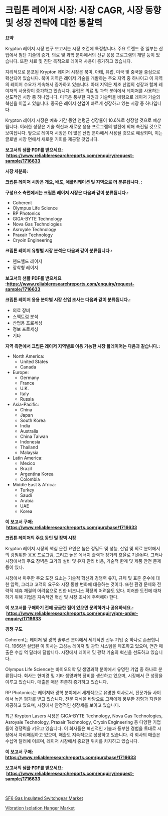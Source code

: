 <p><h1>크립톤 레이저 시장: 시장 CAGR, 시장 동향 및 성장 전략에 대한 통찰력</h1></p><p><strong>요약</strong></p>
<p><p>Krypton 레이저 시장 연구 보고서는 시장 조건에 특정합니다. 주요 트렌드 중 일부는 산업에서 첨단 기술의 증가, 의료 및 과학 분야에서의 신규 응용 프로그램의 개발 등이 있습니다. 또한 치료 및 진단 목적으로 레이저 사용이 증가하고 있습니다.</p><p>지리적으로 분포된 Krypton 레이저 시장은 북미, 아태, 유럽, 미국 및 중국을 중심으로 확산되어 있습니다. 북미 지역은 레이저 기술을 개발하는 주요 지역 중 하나이고 이 지역의 레이저 수요가 계속해서 증가하고 있습니다. 아태 지역은 제조 산업의 성장과 함께 레이저의 사용량이 증가하고 있습니다. 유럽은 의료 및 과학 분야에서 레이저를 사용하는 선도적인 시장 중 하나입니다. 미국은 풍부한 자원과 기술력을 바탕으로 레이저 기술의 혁신을 이끌고 있습니다. 중국은 레이저 산업이 빠르게 성장하고 있는 시장 중 하나입니다.</p><p>Krypton 레이저 시장은 예측 기간 동안 연평균 성장률이 10.6%로 성장할 것으로 예상됩니다. 이러한 성장은 기술 혁신과 새로운 응용 프로그램의 발전에 의해 촉진될 것으로 보여집니다. 앞으로 레이저 시장은 더 많은 산업 분야에서 사용될 것으로 예상되며, 이는 글로벌 시장 면에서 새로운 기회를 제공할 것입니다.</p></p>
<p><strong>보고서의 샘플 PDF를 받으세요: &nbsp;<a href="https://www.reliableresearchreports.com/enquiry/request-sample/1716633">https://www.reliableresearchreports.com/enquiry/request-sample/1716633</a></strong></p>
<p><strong>시장 세분화:</strong></p>
<p><strong> 크립톤 레이저 시장은 개요, 배포, 애플리케이션 및 지역으로 더 분류됩니다. :</strong></p>
<p><strong>구성요소 측면에서는 크립톤 레이저 시장은 다음과 같이 분류됩니다.:</strong></p>
<p><ul><li>Coherent</li><li>Olympus Life Science</li><li>RP Photonics</li><li>GIGA-BYTE Technology</li><li>Nova Gas Technologies</li><li>Asroyale Technology</li><li>Praxair Technology</li><li>Cryoin Engineering</li></ul></p>
<p><strong> 크립톤 레이저 유형별 시장 분석은 다음과 같이 분류됩니다.:</strong></p>
<p><ul><li>핸드헬드 레이저</li><li>장착형 레이저</li></ul></p>
<p><strong>보고서의 샘플 PDF를 받으세요 :<a href="https://www.reliableresearchreports.com/enquiry/request-sample/1716633">https://www.reliableresearchreports.com/enquiry/request-sample/1716633</a></strong></p>
<p><strong> 크립톤 레이저 응용 분야별 시장 산업 조사는 다음과 같이 분류됩니다.:</strong></p>
<p><ul><li>의료 장비</li><li>스펙트럼 분석</li><li>산업용 프로세싱</li><li>정보 프로세싱</li><li>기타</li></ul></p>
<p><strong>지역 측면에서 크립톤 레이저 지역별로 이용 가능한 시장 플레이어는 다음과 같습니다.:</strong></p>
<p><ul>
    <li>
        North America:
        <ul>
            <li>United States</li>
            <li>Canada</li>
        </ul>
    </li>
    <li>
        Europe:
        <ul>
            <li>Germany</li>
            <li>France</li>
            <li>U.K.</li>
            <li>Italy</li>
            <li>Russia</li>
        </ul>
    </li>
    <li>
        Asia-Pacific:
        <ul>
            <li>China</li>
            <li>Japan</li>
            <li>South Korea</li>
            <li>India</li>
            <li>Australia</li>
            <li>China Taiwan</li>
            <li>Indonesia</li>
            <li>Thailand</li>
            <li>Malaysia</li>
        </ul>
    </li>
    <li>
        Latin America:
        <ul>
            <li>Mexico</li>
            <li>Brazil</li>
            <li>Argentina Korea</li>
            <li>Colombia</li>
        </ul>
    </li>
    <li>
        Middle East & Africa:
        <ul>
            <li>Turkey</li>
            <li>Saudi</li>
            <li>Arabia</li>
            <li>UAE</li>
            <li>Korea</li>
        </ul>
    </li>
    </ul></p>
<p><strong>이 보고서 구매: &nbsp;<a href="https://www.reliableresearchreports.com/purchase/1716633">https://www.reliableresearchreports.com/purchase/1716633</a></strong></p>
<p><strong>크립톤 레이저의 주요 동인 및 장벽 시장</strong></p>
<p><p>Krypton 레이저 시장의 핵심 운전 요인은 높은 정밀도 및 성능, 산업 및 의료 분야에서의 광범위한 응용 프로그램, 그리고 높은 에너지 출력과 장거리 효율로 기술된다. 그러나 시장에서의 주요 장벽은 고가의 설비 및 유지 관리 비용, 기술적 한계 및 제품 안전 문제 등이 있다.</p><p>시장에서 마주한 주요 도전 요소는 기술적 혁신과 경쟁력 유지, 규제 및 표준 준수에 대한 압력, 그리고 고객의 요구와 시장 동향 변화에 대응하는 것이다. 또한 환경 문제와 전략적 제휴 체결의 어려움으로 인한 비즈니스 확장의 어려움도 있다. 이러한 도전에 대처하기 위해 기업은 지속적인 혁신 및 시장 조사에 주력해야 한다.</p></p>
<p><strong>이 보고서를 구매하기 전에 궁금한 점이 있으면 문의하거나 공유하세요.: &nbsp;<a href="https://www.reliableresearchreports.com/enquiry/pre-order-enquiry/1716633">https://www.reliableresearchreports.com/enquiry/pre-order-enquiry/1716633</a></strong></p>
<p><strong>경쟁 구도</strong></p>
<p><p>Coherent는 레이저 및 광학 솔루션 분야에서 세계적인 선두 기업 중 하나로 손꼽힙니다. 1966년 설립된 이 회사는 고성능 레이저 및 광학 시스템을 제조하고 있으며, 연간 매출은 수십 억 달러에 달합니다. 시장에서 레이저 및 광학 기술의 혁신을 선도하고 있습니다.</p><p>Olympus Life Science는 바이오의학 및 생명과학 분야에서 유명한 기업 중 하나로 분류됩니다. 회사는 현미경 및 기타 생명과학 장비를 생산하고 있으며, 시장에서 큰 성장을 이루고 있습니다. 매출은 매년 꾸준히 증가하고 있습니다.</p><p>RP Photonics는 레이저와 광학 분야에서 세계적으로 유명한 회사로서, 전문가들 사이에서 높은 평가를 받고 있습니다. 전문 지식을 바탕으로 고객에게 풍부한 경험과 지원을 제공하고 있으며, 시장에서 안정적인 성장세를 보이고 있습니다.</p><p>최근 Krypton Lasers 시장은 GIGA-BYTE Technology, Nova Gas Technologies, Asroyale Technology, Praxair Technology, Cryoin Engineering 등 다양한 기업들이 경쟁력을 키우고 있습니다. 이 회사들은 혁신적인 기술과 풍부한 경험을 토대로 시장에서 자리매김하고 있으며, 매출도 지속적으로 성장하고 있습니다. 각 회사의 매출은 수십억 달러에 이르며, 레이저 시장에서 중요한 위치를 차지하고 있습니다.</p></p>
<p><strong>이 보고서 구매: &nbsp; <a href="https://www.reliableresearchreports.com/purchase/1716633">https://www.reliableresearchreports.com/purchase/1716633</a></strong></p>
<p><strong>보고서의 샘플 PDF를 받으세요: &nbsp;<a href="https://www.reliableresearchreports.com/enquiry/request-sample/1716633">https://www.reliableresearchreports.com/enquiry/request-sample/1716633</a></strong><strong></strong></p>
<p>&nbsp;</p>
<p><p><a href="https://view.publitas.com/reportprime-1/sf6-gas-insulated-switchgear-market-size-growth-and-forecast-from-2024-2031/">SF6 Gas Insulated Switchgear Market</a></p><p><a href="https://view.publitas.com/reportprime-1/vibration-isolation-hanger-market-share-market-new-trends-analysis-report-by-type-by-application-by-end-use-by-region-and-segment-forecasts-2024-2031/">Vibration Isolation Hanger Market</a></p></p>